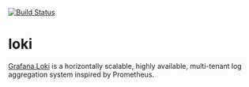 [![Build Status](https://drone.kiwi-labs.net/api/badges/Diesel-Net/loki/status.svg)](https://drone.kiwi-labs.net/Diesel-Net/loki)

# loki
[Grafana Loki](https://grafana.com/oss/loki/) is a horizontally scalable, highly available, multi-tenant log aggregation system inspired by Prometheus.
